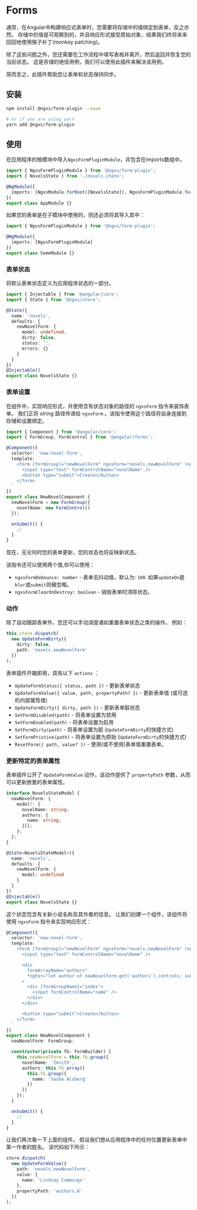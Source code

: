 # Forms

通常，在Angular中构建响应式表单时，您需要将存储中的值绑定到表单，反之亦然。 存储中的值是可观察到的，并且响应形式接受原始对象，结果我们终将来来回回地使用猴子补丁\(monkey patching\)。

除了这些问题之外，您还需要在工作流程中填写表格并离开，然后返回并恢复您的当前状态。 这是存储的绝佳用例，我们可以使用此插件来解决该用例。

简而言之，此插件帮助您让表单和状态保持同步。

## 安装

```bash
npm install @ngxs/form-plugin --save

# or if you are using yarn
yarn add @ngxs/form-plugin
```

## 使用

在应用程序的根模块中导入`NgxsFormPluginModule`，并包含在imports数组中。

```typescript
import { NgxsFormPluginModule } from '@ngxs/form-plugin';
import { NovelsState } from './novels.state';

@NgModule({
  imports: [NgxsModule.forRoot([NovelsState]), NgxsFormPluginModule.forRoot()]
})
export class AppModule {}
```

如果您的表单是在子模块中使用的，则还必须将其导入其中：

```typescript
import { NgxsFormPluginModule } from '@ngxs/form-plugin';

@NgModule({
  imports: [NgxsFormPluginModule]
})
export class SomeModule {}
```

### 表单状态

将默认表单状态定义为应用程序状态的一部分。

```typescript
import { Injectable } from '@angular/core';
import { State } from '@ngxs/store';

@State({
  name: 'novels',
  defaults: {
    newNovelForm: {
      model: undefined,
      dirty: false,
      status: '',
      errors: {}
    }
  }
})
@Injectable()
export class NovelsState {}
```

### 表单设置

在组件中，实现响应形式，并使用含有状态对象的路径的 `ngxsForm` 指令来装饰表单。  我们正将 _string_ 路径传递给 `ngxsForm` 。该指令使用这个路径将自身连接到存储和设置绑定。

```typescript
import { Component } from '@angular/core';
import { FormGroup, FormControl } from '@angular/forms';

@Component({
  selector: 'new-novel-form',
  template: `
    <form [formGroup]="newNovelForm" ngxsForm="novels.newNovelForm" (ngSubmit)="onSubmit()">
      <input type="text" formControlName="novelName" />
      <button type="submit">Create</button>
    </form>
  `
})
export class NewNovelComponent {
  newNovelForm = new FormGroup({
    novelName: new FormControl()
  });

  onSubmit() {
    //
  }
}
```

现在，无论何时您的表单更新，您的状态也将反映新状态。

该指令还可以使用两个值,你可以使用：

* `ngxsFormDebounce: number` - 表单去抖动值，默认为: `100`. 如果`updateOn`是`blur`或`submit`则被忽略。
* `ngxsFormClearOnDestroy: boolean` - 销毁表单时清除状态。

### 动作

除了自动跟踪表单外，您还可以手动调度诸如重置表单状态之类的操作。 例如：

```typescript
this.store.dispatch(
  new UpdateFormDirty({
    dirty: false,
    path: 'novels.newNovelForm'
  })
);
```

表单插件开箱即用，具有以下 `actions` ：

* `UpdateFormStatus({ status, path })` - 更新表单状态
* `UpdateFormValue({ value, path, propertyPath? })` - 更新表单值 \(或可选的内部属性值\)
* `UpdateFormDirty({ dirty, path })` - 更新表单脏状态
* `SetFormDisabled(path)` - 将表单设置为禁用
* `SetFormEnabled(path)` - 将表单设置为启用
* `SetFormDirty(path)` - 将表单设置为脏 \(`UpdateFormDirty`的快捷方式\)
* `SetFormPristine(path)` - 将表单设置为原始 \(`UpdateFormDirty`的快捷方式\)
* `ResetForm({ path, value? })` - 使用(或不使用)表单值重置表单。

### 更新特定的表单属性

表单插件公开了 `UpdateFormValue` 动作，该动作提供了 `propertyPath` 参数，从而可以更新嵌套的表单属性。

```typescript
interface NovelsStateModel {
  newNovelForm: {
    model?: {
      novelName: string;
      authors: {
        name: string;
      }[];
    };
  };
}

@State<NovelsStateModel>({
  name: 'novels',
  defaults: {
    newNovelForm: {
      model: undefined
    }
  }
})
@Injectable()
export class NovelsState {}
```

这个状态包含有关新小说名称及其作者的信息。 让我们创建一个组件，该组件将使用 `ngxsForm` 指令来实现响应形式：

```typescript
@Component({
  selector: 'new-novel-form',
  template: `
    <form [formGroup]="newNovelForm" ngxsForm="novels.newNovelForm" (ngSubmit)="onSubmit()">
      <input type="text" formControlName="novelName" />

      <div
        formArrayName="authors"
        *ngFor="let author of newNovelForm.get('authors').controls; index as index"
      >
        <div [formGroupName]="index">
          <input formControlName="name" />
        </div>
      </div>

      <button type="submit">Create</button>
    </form>
  `
})
export class NewNovelComponent {
  newNovelForm: FormGroup;

  constructor(private fb: FormBuilder) {
    this.newNovelForm = this.fb.group({
      novelName: 'Zenith',
      authors: this.fb.array([
        this.fb.group({
          name: 'Sasha Alsberg'
        })
      ])
    });
  }

  onSubmit() {
    //
  }
}
```

让我们再次看一下上面的组件。 假设我们想从应用程序中的任何位置更新表单中第一作者的姓名。 该代码如下所示：

```typescript
store.dispatch(
  new UpdateFormValue({
    path: 'novels.newNovelForm',
    value: {
      name: 'Lindsay Cummings'
    },
    propertyPath: 'authors.0'
  })
);
```

